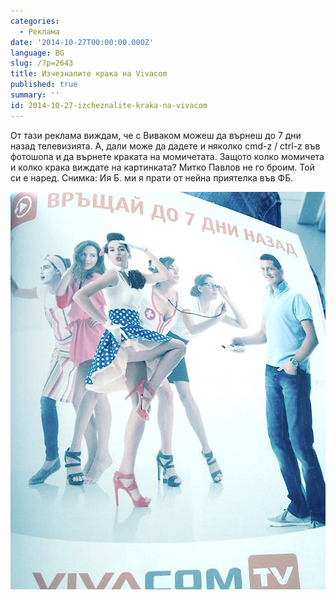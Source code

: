 ```yaml
---
categories:
  - Реклама
date: '2014-10-27T00:00:00.000Z'
language: BG
slug: /?p=2643
title: Изчезналите крака на Vivacom
published: true
summary: ''
id: 2014-10-27-izcheznalite-kraka-na-vivacom
---
```


От тази реклама виждам, че с Виваком можеш да върнеш до 7 дни назад телевизията. А, дали може да дадете и няколко cmd-z / ctrl-z във фотошопа и да върнете краката на момичетата. Защото колко момичета и колко крака виждате на картинката? Митко Павлов не го броим. Той си е наред. Снимка: Ия Б. ми я прати от нейна приятелка във ФБ. 

![vivacom kraka](https://raw.githubusercontent.com/kirilchristov/blog_images/main/2014/10/vivacom-kraka.jpg)
